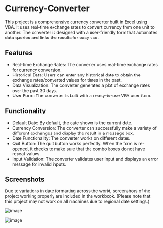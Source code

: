 # Currency-Converter
This project is a comprehensive currency converter built in Excel using VBA. It uses real-time exchange rates to convert currency from one unit to another. The converter is designed with a user-friendly form that automates data queries and links the results for easy use.

## Features
- Real-time Exchange Rates: The converter uses real-time exchange rates for currency conversion.
- Historical Data: Users can enter any historical date to obtain the exchange rates/converted values for times in the past.
- Data Visualization: The converter generates a plot of exchange rates over the past 30 days.
- User Form: The converter is built with an easy-to-use VBA user form.

## Functionality
- Default Date: By default, the date shown is the current date.
- Currency Conversion: The converter can successfully make a variety of different exchanges and display the result in a message box.
- Date Functionality: The converter works on different dates.
- Quit Button: The quit button works perfectly. When the form is re-opened, it checks to make sure that the combo boxes do not have repeat values.
- Input Validation: The converter validates user input and displays an error message for invalid inputs.

## Screenshots
Due to variations in date formatting across the world, screenshots of the project working properly are included in the workbook.
(Please note that this project may not work on all machines due to regional date settings.)

![image](https://github.com/God-ass/Currency-Converter/assets/92200827/757d35f0-b8f8-4fd3-b175-11c71ecbec79)

![image](https://github.com/God-ass/Currency-Converter/assets/92200827/26d6a89c-4661-4cad-8df7-375d6c8f9266)


